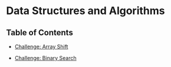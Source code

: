 # Data Structures and Algorithms

## Table of Contents

- [Challenge: Array Shift](/Challenges/arrayShift)

- [Challenge: Binary Search](/Challenges/BinarySearch)
